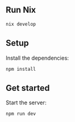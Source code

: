 ## Run Nix

```bash
nix develop
```

## Setup

Install the dependencies:

```bash
npm install
```

## Get started

Start the server:

```bash
npm run dev
```
